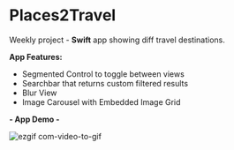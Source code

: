 # Places2Travel

Weekly project - **Swift** app showing diff travel destinations.

**App Features:**

- Segmented Control to toggle between views
- Searchbar that returns custom filtered results
- Blur View
- Image Carousel with Embedded Image Grid

**- App Demo -**


![ezgif com-video-to-gif](https://user-images.githubusercontent.com/17554983/34190953-557fd366-e509-11e7-93c4-4b1546c00eaf.gif)
